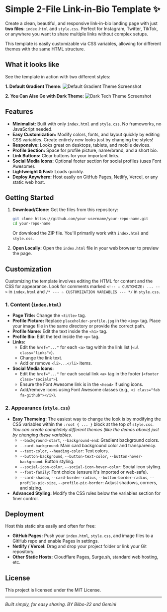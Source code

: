 # Simple 2-File Link-in-Bio Template ✨

Create a clean, beautiful, and responsive link-in-bio landing page with just **two files**: `index.html` and `style.css`. Perfect for Instagram, Twitter, TikTok, or anywhere you want to share multiple links without complex setups.

This template is easily customizable via CSS variables, allowing for different themes with the same HTML structure.

## What it looks like

See the template in action with two different styles:

**1. Default Gradient Theme:**
![Default Gradient Theme Screenshot](https://ibb.co/gFMhKH1N)

**2. You Can Also Go with Dark Theme:**
![Dark Tech Theme Screenshot](https://ibb.co/yF5rqQ0r)

## Features

*   **Minimalist:** Built with only `index.html` and `style.css`. No frameworks, no JavaScript needed.
*   **Easy Customization:** Modify colors, fonts, and layout quickly by editing CSS variables. Create entirely new looks just by changing the styles!
*   **Responsive:** Looks great on desktops, tablets, and mobile devices.
*   **Profile Section:** Space for profile picture, name/brand, and a short bio.
*   **Link Buttons:** Clear buttons for your important links.
*   **Social Media Icons:** Optional footer section for social profiles (uses Font Awesome).
*   **Lightweight & Fast:** Loads quickly.
*   **Deploy Anywhere:** Host easily on GitHub Pages, Netlify, Vercel, or any static web host.

## Getting Started

1.  **Download/Clone:** Get the files from this repository:
    ```bash
    git clone https://github.com/your-username/your-repo-name.git
    cd your-repo-name
    ```
    Or download the ZIP file. You'll primarily work with `index.html` and `style.css`.

2.  **Open Locally:** Open the `index.html` file in your web browser to preview the page.

## Customization

Customizing the template involves editing the HTML for content and the CSS for appearance. Look for comments marked `<!-- ☆ CUSTOMIZE: ... -->` in `index.html` and `/* --- ☆ CUSTOMIZATION VARIABLES --- */` in `style.css`.

### 1. Content (`index.html`)

*   **Page Title:** Change the `<title>` tag.
*   **Profile Picture:** Replace `placeholder-profile.jpg` in the `<img>` tag. Place your image file in the same directory or provide the correct path.
*   **Profile Name:** Edit the text inside the `<h1>` tag.
*   **Profile Bio:** Edit the text inside the `<p>` tag.
*   **Links:**
    *   Edit the `href="..."` for each `<a>` tag within the link list (`<ul class="links">`).
    *   Change the link text.
    *   Add or remove `<li>...</li>` items.
*   **Social Media Icons:**
    *   Edit the `href="..."` for each social link `<a>` tag in the footer (`<footer class="socials">`).
    *   Ensure the Font Awesome link is in the `<head>` if using icons.
    *   Add/remove icons using Font Awesome classes (e.g., `<i class="fab fa-github"></i>`).

### 2. Appearance (`style.css`)

*   **Easy Themeing:** The easiest way to change the look is by modifying the CSS variables within the `:root { ... }` block at the top of `style.css`. *You can create completely different themes (like the demos above) just by changing these variables.*
    *   `--background-start`, `--background-end`: Gradient background colors.
    *   `--card-background`: Main card background color and transparency.
    *   `--text-color`, `--heading-color`: Text colors.
    *   `--button-background`, `--button-text-color`, `--button-hover-background`: Button styling.
    *   `--social-icon-color`, `--social-icon-hover-color`: Social icon styling.
    *   `--font-family`: Font choice (ensure it's imported or web-safe).
    *   `--card-shadow`, `--card-border-radius`, `--button-border-radius`, `--profile-pic-size`, `--profile-pic-border`: Adjust shadows, corners, and sizing.
*   **Advanced Styling:** Modify the CSS rules below the variables section for finer control.

## Deployment

Host this static site easily and often for free:

*   **GitHub Pages:** Push your `index.html`, `style.css`, and image files to a GitHub repo and enable Pages in settings.
*   **Netlify / Vercel:** Drag and drop your project folder or link your Git repository.
*   **Other Static Hosts:** Cloudflare Pages, Surge.sh, standard web hosting, etc.

## License

This project is licensed under the MIT License.

---

*Built simply, for easy sharing. BY Bilbo-22 and Gemini*

